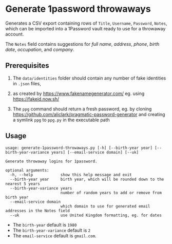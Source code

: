 # Generate 1password throwaways

Generates a CSV export containing rows of `Title`, `Username`, `Password`, `Notes`,
which can be imported into a 1Password vault ready to use for a throwaway account.

The `Notes` field contains suggestions for *full name*, *address*, *phone*, *birth date*, *occupation*, and *company*.

## Prerequisites

1. The `data/identities` folder should contain any number of fake identities in `.json` files,
2. as created by https://www.fakenamegenerator.com/ eg. using https://fakeid.now.sh/

3. The `ppg` command should return a fresh password, eg. by cloning https://github.com/aliclark/pragmatic-password-generator and creating a symlink `ppg` to `ppg.py` in the executable path

## Usage

```
usage: generate-1password-throwaways.py [-h] [--birth-year year] [--birth-year-variance years] [--email-service domain] [--uk]
 
Generate throwaway logins for 1password.

optional arguments:
  -h, --help            show this help message and exit
  --birth-year year     birth year, which will be rounded down to the nearest 5 years
  --birth-year-variance years
                        number of random years to add or remove from birth year
  --email-service domain
                        which domain to use for generated email addresses in the Notes field
  --uk                  use United Kingdom formatting, eg. for dates
```

* The `birth-year` default is `1980`
* The `birth-year-variance` default is `2`
* The `email-service` default is `gmail.com`.
